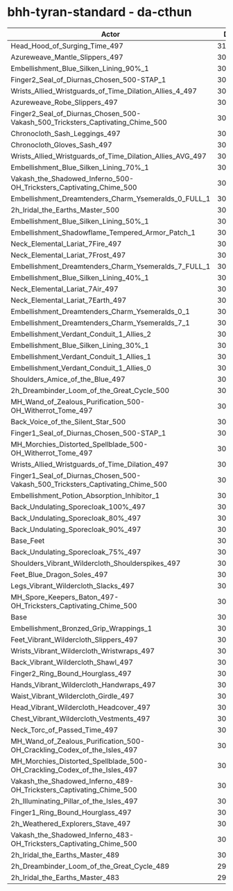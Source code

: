 # bhh-tyran-standard - da-cthun
| Actor | DPS | Increase |
|---|:---:|:---:|
|Head_Hood_of_Surging_Time_497|312256|3.05%|
|Azureweave_Mantle_Slippers_497|307603|1.52%|
|Embellishment_Blue_Silken_Lining_90%_1|307595|1.51%|
|Finger2_Seal_of_Diurnas_Chosen_500-STAP_1|307592|1.51%|
|Wrists_Allied_Wristguards_of_Time_Dilation_Allies_4_497|307375|1.44%|
|Azureweave_Robe_Slippers_497|307314|1.42%|
|Finger2_Seal_of_Diurnas_Chosen_500-Vakash_500_Tricksters_Captivating_Chime_500|307187|1.38%|
|Chronocloth_Sash_Leggings_497|306948|1.30%|
|Chronocloth_Gloves_Sash_497|306737|1.23%|
|Wrists_Allied_Wristguards_of_Time_Dilation_Allies_AVG_497|306693|1.21%|
|Embellishment_Blue_Silken_Lining_70%_1|306645|1.20%|
|Vakash_the_Shadowed_Inferno_500-OH_Tricksters_Captivating_Chime_500|306122|1.03%|
|Embellishment_Dreamtenders_Charm_Ysemeralds_0_FULL_1|305864|0.94%|
|2h_Iridal_the_Earths_Master_500|305733|0.90%|
|Embellishment_Blue_Silken_Lining_50%_1|305674|0.88%|
|Embellishment_Shadowflame_Tempered_Armor_Patch_1|305607|0.86%|
|Neck_Elemental_Lariat_7Fire_497|305521|0.83%|
|Neck_Elemental_Lariat_7Frost_497|305465|0.81%|
|Embellishment_Dreamtenders_Charm_Ysemeralds_7_FULL_1|305273|0.75%|
|Embellishment_Blue_Silken_Lining_40%_1|305222|0.73%|
|Neck_Elemental_Lariat_7Air_497|304964|0.64%|
|Neck_Elemental_Lariat_7Earth_497|304923|0.63%|
|Embellishment_Dreamtenders_Charm_Ysemeralds_0_1|304728|0.57%|
|Embellishment_Dreamtenders_Charm_Ysemeralds_7_1|304639|0.54%|
|Embellishment_Verdant_Conduit_1_Allies_2|304576|0.52%|
|Embellishment_Blue_Silken_Lining_30%_1|304532|0.50%|
|Embellishment_Verdant_Conduit_1_Allies_1|304493|0.49%|
|Embellishment_Verdant_Conduit_1_Allies_0|304432|0.47%|
|Shoulders_Amice_of_the_Blue_497|304264|0.41%|
|2h_Dreambinder_Loom_of_the_Great_Cycle_500|304258|0.41%|
|MH_Wand_of_Zealous_Purification_500-OH_Witherrot_Tome_497|304256|0.41%|
|Back_Voice_of_the_Silent_Star_500|304197|0.39%|
|Finger1_Seal_of_Diurnas_Chosen_500-STAP_1|304188|0.39%|
|MH_Morchies_Distorted_Spellblade_500-OH_Witherrot_Tome_497|304098|0.36%|
|Wrists_Allied_Wristguards_of_Time_Dilation_497|303976|0.32%|
|Finger1_Seal_of_Diurnas_Chosen_500-Vakash_500_Tricksters_Captivating_Chime_500|303784|0.25%|
|Embellishment_Potion_Absorption_Inhibitor_1|303568|0.18%|
|Back_Undulating_Sporecloak_100%_497|303439|0.14%|
|Back_Undulating_Sporecloak_80%_497|303401|0.13%|
|Back_Undulating_Sporecloak_90%_497|303341|0.11%|
|Base_Feet|303321|0.10%|
|Back_Undulating_Sporecloak_75%_497|303251|0.08%|
|Shoulders_Vibrant_Wildercloth_Shoulderspikes_497|303224|0.07%|
|Feet_Blue_Dragon_Soles_497|303200|0.06%|
|Legs_Vibrant_Wildercloth_Slacks_497|303153|0.05%|
|MH_Spore_Keepers_Baton_497-OH_Tricksters_Captivating_Chime_500|303100|0.03%|
|Base|303012|0.00%|
|Embellishment_Bronzed_Grip_Wrappings_1|302983|-0.01%|
|Feet_Vibrant_Wildercloth_Slippers_497|302957|-0.02%|
|Wrists_Vibrant_Wildercloth_Wristwraps_497|302897|-0.04%|
|Back_Vibrant_Wildercloth_Shawl_497|302855|-0.05%|
|Finger2_Ring_Bound_Hourglass_497|302834|-0.06%|
|Hands_Vibrant_Wildercloth_Handwraps_497|302708|-0.10%|
|Waist_Vibrant_Wildercloth_Girdle_497|302704|-0.10%|
|Head_Vibrant_Wildercloth_Headcover_497|302676|-0.11%|
|Chest_Vibrant_Wildercloth_Vestments_497|302622|-0.13%|
|Neck_Torc_of_Passed_Time_497|302394|-0.20%|
|MH_Wand_of_Zealous_Purification_500-OH_Crackling_Codex_of_the_Isles_497|302374|-0.21%|
|MH_Morchies_Distorted_Spellblade_500-OH_Crackling_Codex_of_the_Isles_497|302231|-0.26%|
|Vakash_the_Shadowed_Inferno_489-OH_Tricksters_Captivating_Chime_500|302123|-0.29%|
|2h_Illuminating_Pillar_of_the_Isles_497|301427|-0.52%|
|Finger1_Ring_Bound_Hourglass_497|301375|-0.54%|
|2h_Weathered_Explorers_Stave_497|300838|-0.72%|
|Vakash_the_Shadowed_Inferno_483-OH_Tricksters_Captivating_Chime_500|300107|-0.96%|
|2h_Iridal_the_Earths_Master_489|300033|-0.98%|
|2h_Dreambinder_Loom_of_the_Great_Cycle_489|298891|-1.36%|
|2h_Iridal_the_Earths_Master_483|297263|-1.90%|
